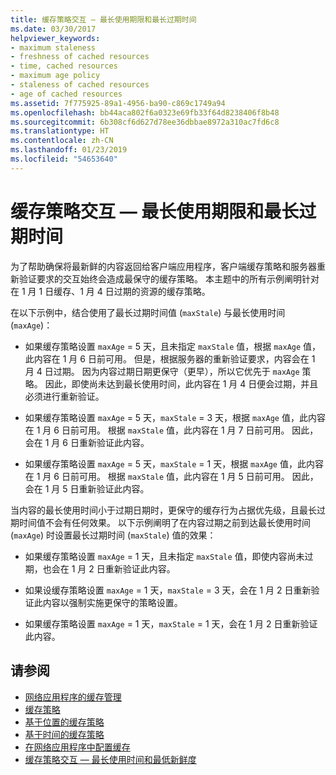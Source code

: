```yaml
---
title: 缓存策略交互 — 最长使用期限和最长过期时间
ms.date: 03/30/2017
helpviewer_keywords:
- maximum staleness
- freshness of cached resources
- time, cached resources
- maximum age policy
- staleness of cached resources
- age of cached resources
ms.assetid: 7f775925-89a1-4956-ba90-c869c1749a94
ms.openlocfilehash: bb44aca802f6a0323e69fb33f64d8238406f8b48
ms.sourcegitcommit: 6b308cf6d627d78ee36dbbae8972a310ac7fd6c8
ms.translationtype: HT
ms.contentlocale: zh-CN
ms.lasthandoff: 01/23/2019
ms.locfileid: "54653640"
---
```

# <a name="cache-policy-interactionmaximum-age-and-maximum-staleness"></a>缓存策略交互 — 最长使用期限和最长过期时间
为了帮助确保将最新鲜的内容返回给客户端应用程序，客户端缓存策略和服务器重新验证要求的交互始终会造成最保守的缓存策略。 本主题中的所有示例阐明针对在 1 月 1 日缓存、1 月 4 日过期的资源的缓存策略。  
  
 在以下示例中，结合使用了最长过期时间值 (`maxStale`) 与最长使用时间 (`maxAge`)：  
  
-   如果缓存策略设置 `maxAge` = 5 天，且未指定 `maxStale` 值，根据 `maxAge` 值，此内容在 1 月 6 日前可用。 但是，根据服务器的重新验证要求，内容会在 1 月 4 日过期。 因为内容过期日期更保守（更早），所以它优先于 `maxAge` 策略。 因此，即使尚未达到最长使用时间，此内容在 1 月 4 日便会过期，并且必须进行重新验证。  
  
-   如果缓存策略设置 `maxAge` = 5 天，`maxStale` = 3 天，根据 `maxAge` 值，此内容在 1 月 6 日前可用。 根据 `maxStale` 值，此内容在 1 月 7 日前可用。 因此，会在 1 月 6 日重新验证此内容。  
  
-   如果缓存策略设置 `maxAge` = 5 天，`maxStale` = 1 天，根据 `maxAge` 值，此内容在 1 月 6 日前可用。 根据 `maxStale` 值，此内容在 1 月 5 日前可用。 因此，会在 1 月 5 日重新验证此内容。  
  
 当内容的最长使用时间小于过期日期时，更保守的缓存行为占据优先级，且最长过期时间值不会有任何效果。 以下示例阐明了在内容过期之前到达最长使用时间 (`maxAge`) 时设置最长过期时间 (`maxStale`) 值的效果：  
  
-   如果缓存策略设置 `maxAge` = 1 天，且未指定 `maxStale` 值，即使内容尚未过期，也会在 1 月 2 日重新验证此内容。  
  
-   如果设缓存策略设置 `maxAge` = 1 天，`maxStale` = 3 天，会在 1 月 2 日重新验证此内容以强制实施更保守的策略设置。  
  
-   如果缓存策略设置 `maxAge` = 1 天，`maxStale` = 1 天，会在 1 月 2 日重新验证此内容。  
  
## <a name="see-also"></a>请参阅
- [网络应用程序的缓存管理](../../../docs/framework/network-programming/cache-management-for-network-applications.md)
- [缓存策略](../../../docs/framework/network-programming/cache-policy.md)
- [基于位置的缓存策略](../../../docs/framework/network-programming/location-based-cache-policies.md)
- [基于时间的缓存策略](../../../docs/framework/network-programming/time-based-cache-policies.md)
- [在网络应用程序中配置缓存](../../../docs/framework/network-programming/configuring-caching-in-network-applications.md)
- [缓存策略交互 — 最长使用时间和最低新鲜度](../../../docs/framework/network-programming/cache-policy-interaction-maximum-age-and-minimum-freshness.md)
